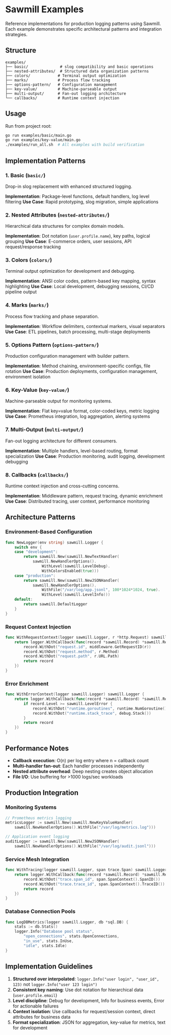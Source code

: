 # Sawmill Examples

Reference implementations for production logging patterns using Sawmill. Each example demonstrates specific architectural patterns and integration strategies.

## Structure

```
examples/
├── basic/              # slog compatibility and basic operations
├── nested-attributes/  # Structured data organization patterns
├── colors/            # Terminal output optimization
├── marks/             # Process flow tracking
├── options-pattern/   # Configuration management
├── key-value/         # Machine-parseable output
├── multi-output/      # Fan-out logging architecture
└── callbacks/         # Runtime context injection
```

## Usage

Run from project root:

```bash
go run examples/basic/main.go
go run examples/key-value/main.go
./examples/run_all.sh  # All examples with build verification
```

## Implementation Patterns

### 1. Basic (`basic/`)
Drop-in slog replacement with enhanced structured logging.

**Implementation**: Package-level functions, default handlers, log level filtering
**Use Case**: Rapid prototyping, slog migration, simple applications

### 2. Nested Attributes (`nested-attributes/`)
Hierarchical data structures for complex domain models.

**Implementation**: Dot notation (`user.profile.name`), key paths, logical grouping
**Use Case**: E-commerce orders, user sessions, API request/response tracking

### 3. Colors (`colors/`)
Terminal output optimization for development and debugging.

**Implementation**: ANSI color codes, pattern-based key mapping, syntax highlighting
**Use Case**: Local development, debugging sessions, CI/CD pipeline output

### 4. Marks (`marks/`)
Process flow tracking and phase separation.

**Implementation**: Workflow delimiters, contextual markers, visual separators
**Use Case**: ETL pipelines, batch processing, multi-stage deployments

### 5. Options Pattern (`options-pattern/`)
Production configuration management with builder pattern.

**Implementation**: Method chaining, environment-specific configs, file rotation
**Use Case**: Production deployments, configuration management, environment isolation

### 6. Key-Value (`key-value/`)
Machine-parseable output for monitoring systems.

**Implementation**: Flat key=value format, color-coded keys, metric logging
**Use Case**: Prometheus integration, log aggregation, alerting systems

### 7. Multi-Output (`multi-output/`)
Fan-out logging architecture for different consumers.

**Implementation**: Multiple handlers, level-based routing, format specialization
**Use Case**: Production monitoring, audit logging, development debugging

### 8. Callbacks (`callbacks/`)
Runtime context injection and cross-cutting concerns.

**Implementation**: Middleware pattern, request tracing, dynamic enrichment
**Use Case**: Distributed tracing, user context, performance monitoring

## Architecture Patterns

### Environment-Based Configuration
```go
func NewLogger(env string) sawmill.Logger {
    switch env {
    case "development":
        return sawmill.New(sawmill.NewTextHandler(
            sawmill.NewHandlerOptions().
                WithLevel(sawmill.LevelDebug).
                WithColorsEnabled(true)))
    case "production":
        return sawmill.New(sawmill.NewJSONHandler(
            sawmill.NewHandlerOptions().
                WithFile("/var/log/app.jsonl", 100*1024*1024, true).
                WithLevel(sawmill.LevelInfo)))
    default:
        return sawmill.DefaultLogger
    }
}
```

### Request Context Injection
```go
func WithRequestContext(logger sawmill.Logger, r *http.Request) sawmill.Logger {
    return logger.WithCallback(func(record *sawmill.Record) *sawmill.Record {
        record.WithDot("request.id", middleware.GetRequestID(r))
        record.WithDot("request.method", r.Method)
        record.WithDot("request.path", r.URL.Path)
        return record
    })
}
```

### Error Enrichment
```go
func WithErrorContext(logger sawmill.Logger) sawmill.Logger {
    return logger.WithCallback(func(record *sawmill.Record) *sawmill.Record {
        if record.Level >= sawmill.LevelError {
            record.WithDot("runtime.goroutines", runtime.NumGoroutine())
            record.WithDot("runtime.stack_trace", debug.Stack())
        }
        return record
    })
}
```

## Performance Notes

- **Callback execution**: O(n) per log entry where n = callback count
- **Multi-handler fan-out**: Each handler processes independently
- **Nested attribute overhead**: Deep nesting creates object allocation
- **File I/O**: Use buffering for >1000 logs/sec workloads

## Production Integration

### Monitoring Systems
```go
// Prometheus metrics logging
metricsLogger := sawmill.New(sawmill.NewKeyValueHandler(
    sawmill.NewHandlerOptions().WithFile("/var/log/metrics.log")))

// Application event logging  
auditLogger := sawmill.New(sawmill.NewJSONHandler(
    sawmill.NewHandlerOptions().WithFile("/var/log/audit.jsonl")))
```

### Service Mesh Integration
```go
func WithTracing(logger sawmill.Logger, span trace.Span) sawmill.Logger {
    return logger.WithCallback(func(record *sawmill.Record) *sawmill.Record {
        record.WithDot("trace.span_id", span.SpanContext().SpanID())
        record.WithDot("trace.trace_id", span.SpanContext().TraceID())
        return record
    })
}
```

### Database Connection Pools
```go
func LogDBMetrics(logger sawmill.Logger, db *sql.DB) {
    stats := db.Stats()
    logger.Info("Database pool status",
        "open_connections", stats.OpenConnections,
        "in_use", stats.InUse,
        "idle", stats.Idle)
}
```

## Implementation Guidelines

1. **Structured over interpolated**: `logger.Info("user login", "user_id", 123)` not `logger.Info("user 123 login")`
2. **Consistent key naming**: Use dot notation for hierarchical data (`user.profile.email`)
3. **Level discipline**: Debug for development, Info for business events, Error for actionable failures
4. **Context isolation**: Use callbacks for request/session context, direct attributes for business data
5. **Format specialization**: JSON for aggregation, key-value for metrics, text for development